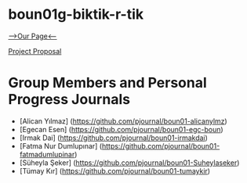 # boun01g-biktik-r-tik

[-->Our Page<--](https://pjournal.github.io/boun01g-biktik-r-tik/)

[Project Proposal](https://pjournal.github.io/boun01g-biktik-r-tik/Project-Proposal.html)
# Group Members and Personal Progress Journals
- [Alican Yılmaz] (https://github.com/pjournal/boun01-alicanylmz)
- [Egecan Esen] (https://github.com/pjournal/boun01-egc-boun)
- [Irmak Dai] (https://github.com/pjournal/boun01-irmakdai)
- [Fatma Nur Dumlupınar] (https://github.com/pjournal/boun01-fatmadumlupinar)
- [Süheyla Şeker] (https://github.com/pjournal/boun01-Suheylaseker)
- [Tümay Kır] (https://github.com/pjournal/boun01-tumaykir)
